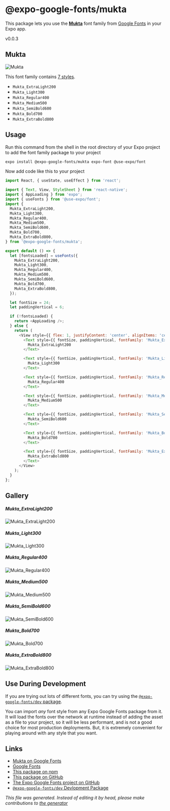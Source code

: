 # @expo-google-fonts/mukta

This package lets you use the [**Mukta**](https://fonts.google.com/specimen/Mukta) font family from [Google Fonts](https://fonts.google.com/) in your Expo app.

v0.0.3

## Mukta

![Mukta](./font-family.png)

This font family contains [7 styles](#gallery).

- `Mukta_ExtraLight200`
- `Mukta_Light300`
- `Mukta_Regular400`
- `Mukta_Medium500`
- `Mukta_SemiBold600`
- `Mukta_Bold700`
- `Mukta_ExtraBold800`

## Usage

Run this command from the shell in the root directory of your Expo project to add the font family package to your project
```sh
expo install @expo-google-fonts/mukta expo-font @use-expo/font
```

Now add code like this to your project
```js
import React, { useState, useEffect } from 'react';

import { Text, View, StyleSheet } from 'react-native';
import { AppLoading } from 'expo';
import { useFonts } from '@use-expo/font';
import {
  Mukta_ExtraLight200,
  Mukta_Light300,
  Mukta_Regular400,
  Mukta_Medium500,
  Mukta_SemiBold600,
  Mukta_Bold700,
  Mukta_ExtraBold800,
} from '@expo-google-fonts/mukta';

export default () => {
  let [fontsLoaded] = useFonts({
    Mukta_ExtraLight200,
    Mukta_Light300,
    Mukta_Regular400,
    Mukta_Medium500,
    Mukta_SemiBold600,
    Mukta_Bold700,
    Mukta_ExtraBold800,
  });

  let fontSize = 24;
  let paddingVertical = 6;

  if (!fontsLoaded) {
    return <AppLoading />;
  } else {
    return (
      <View style={{ flex: 1, justifyContent: 'center', alignItems: 'center' }}>
        <Text style={{ fontSize, paddingVertical, fontFamily: 'Mukta_ExtraLight200' }}>
          Mukta_ExtraLight200
        </Text>

        <Text style={{ fontSize, paddingVertical, fontFamily: 'Mukta_Light300' }}>
          Mukta_Light300
        </Text>

        <Text style={{ fontSize, paddingVertical, fontFamily: 'Mukta_Regular400' }}>
          Mukta_Regular400
        </Text>

        <Text style={{ fontSize, paddingVertical, fontFamily: 'Mukta_Medium500' }}>
          Mukta_Medium500
        </Text>

        <Text style={{ fontSize, paddingVertical, fontFamily: 'Mukta_SemiBold600' }}>
          Mukta_SemiBold600
        </Text>

        <Text style={{ fontSize, paddingVertical, fontFamily: 'Mukta_Bold700' }}>
          Mukta_Bold700
        </Text>

        <Text style={{ fontSize, paddingVertical, fontFamily: 'Mukta_ExtraBold800' }}>
          Mukta_ExtraBold800
        </Text>
      </View>
    );
  }
};

```

## Gallery

##### Mukta_ExtraLight200
![Mukta_ExtraLight200](./4a09d53371d63ff1a2007025ba620e2d49a10d6fa1cfd9771079b881fb10260b.ttf.png)

##### Mukta_Light300
![Mukta_Light300](./afd7468706fa0ed52e0b848541b4e7443296d0e40213e7903e1d85de5b78c259.ttf.png)

##### Mukta_Regular400
![Mukta_Regular400](./7a26594f60f0a156f11685565fac877993f2081741d7eafc7a67d82010f730f8.ttf.png)

##### Mukta_Medium500
![Mukta_Medium500](./a8691ddcdc7892d423b4906d2316da09de32309d3d68b21b5d3d640e28901896.ttf.png)

##### Mukta_SemiBold600
![Mukta_SemiBold600](./7d8e1e1ee78a611bd420d3ad4fb7812e49164acc68f473ee133666fe5376d477.ttf.png)

##### Mukta_Bold700
![Mukta_Bold700](./e6fcac27938712ebc52654eee052ffee3cb5608feef54db55a22964fe8c7d974.ttf.png)

##### Mukta_ExtraBold800
![Mukta_ExtraBold800](./861cea1030f95eb8f746e95524c8440b56afdd6606e07782193fe436cc52f46b.ttf.png)


## Use During Development

If you are trying out lots of different fonts, you can try using the [`@expo-google-fonts/dev` package](https://www.npmjs.com/package/@expo-google-fonts/dev).

You can import *any* font style from any Expo Google Fonts package from it. It will load the fonts
over the network at runtime instead of adding the asset as a file to your project, so it will be 
less performant, and is not a good choice for most production deployments. But, it is extremely convenient
for playing around with any style that you want.

## Links

- [Mukta on Google Fonts](https://fonts.google.com/specimen/Mukta)
- [Google Fonts](https://fonts.google.com/)
- [This package on npm](https://www.npmjs.com/package/@expo-google-fonts/mukta)
- [This package on GitHub](https://github.com/expo/google-fonts/tree/master/font-packages/mukta)
- [The Expo Google Fonts project on GitHub](https://github.com/expo/google-fonts)
- [`@expo-google-fonts/dev` Devlopment Package](https://github.com/expo/google-fonts/tree/master/font-packages/dev)


*This file was generated. Instead of editing it by head, please make contributions to [the generator](https://github.com/expo/google-fonts/tree/master/packages/generator)*
